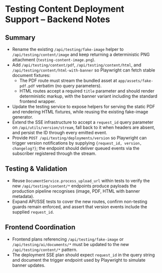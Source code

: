 # Testing Content Deployment Support – Backend Notes

## Summary
- Rename the existing `/api/testing/fake-image` helper to `/api/testing/content/image` and keep returning a deterministic PNG attachment (`testing-content-image.png`).
- Add `/api/testing/content/pdf`, `/api/testing/content/html`, and `/api/testing/content/html-with-banner` so Playwright can fetch stable document fixtures:
  - The PDF route must stream the bundled asset at `app/assets/fake-pdf.pdf` verbatim (no query parameters).
  - HTML routes accept a required `title` parameter and should render deterministic markup, with the banner variant including the standard frontend wrapper.
- Update the testing service to expose helpers for serving the static PDF and rendering HTML fixtures, while reusing the existing fake-image generator.
- Extend the SSE infrastructure to accept a `request_id` query parameter on `/api/utils/version/stream`, fall back to it when headers are absent, and persist the ID through every emitted event.
- Provide `POST /api/testing/deployments/version` so Playwright can trigger version notifications by supplying `{request_id, version, changelog?}`; the endpoint should deliver queued events via the subscriber registered through the stream.

## Testing & Validation
- Reuse `DocumentService.process_upload_url` within tests to verify the new `/api/testing/content/*` endpoints produce payloads the production pipeline recognises (image, PDF, HTML with banner metadata).
- Expand API/SSE tests to cover the new routes, confirm non-testing guards remain enforced, and assert that version events include the supplied `request_id`.

## Frontend Coordination
- Frontend plans referencing `/api/testing/fake-image` or `/api/testing/ai/documents/*` must be updated to the new `/api/testing/content/*` pattern.
- The deployment SSE plan should expect `request_id` in the query string and document the trigger endpoint used by Playwright to simulate banner updates.
